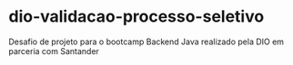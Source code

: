 # dio-validacao-processo-seletivo
Desafio de projeto para o bootcamp Backend Java realizado pela DIO em parceria com Santander
